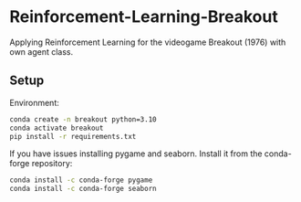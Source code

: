 # Reinforcement-Learning-Breakout
Applying Reinforcement Learning for the videogame Breakout (1976) with own agent class.

## Setup
Environment:

```bash 
conda create -n breakout python=3.10
conda activate breakout
pip install -r requirements.txt
```

If you have issues installing pygame and seaborn. Install it from the conda-forge repository: 

```bash
conda install -c conda-forge pygame
conda install -c conda-forge seaborn
```